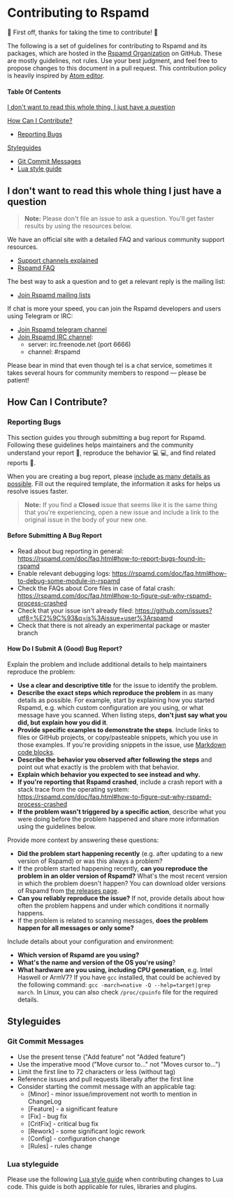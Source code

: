 # Contributing to Rspamd

:tada: First off, thanks for taking the time to contribute! :tada:

The following is a set of guidelines for contributing to Rspamd and its packages, which are hosted in the [Rspamd Organization](https://github.com/rspamd) on GitHub. These are mostly guidelines, not rules. Use your best judgment, and feel free to propose changes to this document in a pull request. This contribution policy is heavily inspired by [Atom editor](https://github.com/atom/atom).

#### Table Of Contents


[I don't want to read this whole thing, I just have a question](#i-dont-want-to-read-this-whole-thing-i-just-have-a-question)

[How Can I Contribute?](#how-can-i-contribute)
  * [Reporting Bugs](#reporting-bugs)

[Styleguides](#styleguides)
  * [Git Commit Messages](#git-commit-messages)
  * [Lua style guide](#lua-styleguide)
  
## I don't want to read this whole thing I just have a question

> **Note:** Please don't file an issue to ask a question. You'll get faster results by using the resources below.

We have an official site with a detailed FAQ and various community support resources.

* [Support channels explained](https://rspamd.com/support.html)
* [Rspamd FAQ](https://rspamd.com/doc/faq.html)

The best way to ask a question and to get a relevant reply is the mailing list:

* [Join Rspamd mailing lists](https://lists.rspamd.com/)

If chat is more your speed, you can join the Rspamd developers and users using Telegram or IRC:

* [Join Rspamd telegram channel](http://t.me/rspamd)
* [Join Rspamd IRC channel](https://freenode.net/):
  * server: irc.freenode.net (port 6666)
  * channel: #rspamd
 
Please bear in mind that even though tel is a chat service, sometimes it takes several hours for community members to respond &mdash; please be patient!

## How Can I Contribute?

### Reporting Bugs

This section guides you through submitting a bug report for Rspamd. Following these guidelines helps maintainers and the community understand your report :pencil:, reproduce the behavior :computer: :computer:, and find related reports :mag_right:.

When you are creating a bug report, please [include as many details as possible](#how-do-i-submit-a-good-bug-report). Fill out the required template, the information it asks for helps us resolve issues faster.

> **Note:** If you find a **Closed** issue that seems like it is the same thing that you're experiencing, open a new issue and include a link to the original issue in the body of your new one.

#### Before Submitting A Bug Report
* Read about bug reporting in general: https://rspamd.com/doc/faq.html#how-to-report-bugs-found-in-rspamd
* Enable relevant debugging logs: https://rspamd.com/doc/faq.html#how-to-debug-some-module-in-rspamd 
* Check the FAQs about Core files in case of fatal crash: https://rspamd.com/doc/faq.html#how-to-figure-out-why-rspamd-process-crashed
* Check that your issue isn't already filed: https://github.com/issues?utf8=%E2%9C%93&q=is%3Aissue+user%3Arspamd
* Check that there is not already an experimental package or master branch

#### How Do I Submit A (Good) Bug Report?

Explain the problem and include additional details to help maintainers reproduce the problem:

* **Use a clear and descriptive title** for the issue to identify the problem.
* **Describe the exact steps which reproduce the problem** in as many details as possible. For example, start by explaining how you started Rspamd, e.g. which custom configuration are you using, or what message have you scanned. When listing steps, **don't just say what you did, but explain how you did it**.
* **Provide specific examples to demonstrate the steps**. Include links to files or GitHub projects, or copy/pasteable snippets, which you use in those examples. If you're providing snippets in the issue, use [Markdown code blocks](https://help.github.com/articles/markdown-basics/#multiple-lines).
* **Describe the behavior you observed after following the steps** and point out what exactly is the problem with that behavior.
* **Explain which behavior you expected to see instead and why.**
* **If you're reporting that Rspamd crashed**, include a crash report with a stack trace from the operating system: https://rspamd.com/doc/faq.html#how-to-figure-out-why-rspamd-process-crashed
* **If the problem wasn't triggered by a specific action**, describe what you were doing before the problem happened and share more information using the guidelines below.

Provide more context by answering these questions:

* **Did the problem start happening recently** (e.g. after updating to a new version of Rspamd) or was this always a problem?
* If the problem started happening recently, **can you reproduce the problem in an older version of Rspamd?** What's the most recent version in which the problem doesn't happen? You can download older versions of Rspamd from [the releases page](https://github.com/rspamd/rspamd/releases).
* **Can you reliably reproduce the issue?** If not, provide details about how often the problem happens and under which conditions it normally happens.
* If the problem is related to scanning messages, **does the problem happen for all messages  or only some?**

Include details about your configuration and environment:

* **Which version of Rspamd are you using?** 
* **What's the name and version of the OS you're using**?
* **What hardware are you using, including CPU generation**, e.g. Intel Haswell or ArmV7? If you have `gcc` installed, that could be achieved by the following command: `gcc -march=native -Q --help=target|grep march`. In Linux, you can also check `/proc/cpuinfo` file for the required details.

## Styleguides

### Git Commit Messages

* Use the present tense ("Add feature" not "Added feature")
* Use the imperative mood ("Move cursor to..." not "Moves cursor to...")
* Limit the first line to 72 characters or less (without tag)
* Reference issues and pull requests liberally after the first line
* Consider starting the commit message with an applicable tag:
    * [Minor] - minor issue/improvement not worth to mention in ChangeLog
    * [Feature] - a significant feature
    * [Fix] - bug fix
    * [CritFix] - critical bug fix
    * [Rework] - some significant logic rework
    * [Config] - configuration change
    * [Rules] - rules change
    
### Lua styleguide

Please use the following [Lua style guide](lua_style.md) when contributing changes to Lua code. This guide is both applicable for rules, libraries and plugins. 
